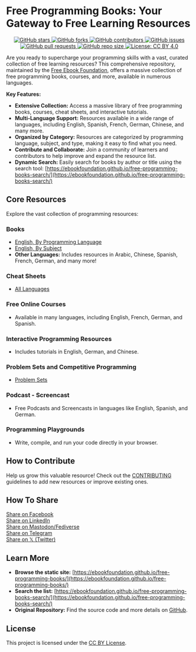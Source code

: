 # Free Programming Books: Your Gateway to Free Learning Resources

<div align="center">
  <a href="https://github.com/EbookFoundation/free-programming-books">
    <img src="https://img.shields.io/github/stars/EbookFoundation/free-programming-books?style=flat&logo=github&logoColor=whitesmoke&label=Stars" alt="GitHub stars">
  </a>
  <a href="https://github.com/EbookFoundation/free-programming-books/network">
    <img src="https://img.shields.io/github/forks/EbookFoundation/free-programming-books?style=flat&logo=github&logoColor=whitesmoke&label=Forks" alt="GitHub forks">
  </a>
  <a href="https://github.com/EbookFoundation/free-programming-books/graphs/contributors">
    <img src="https://img.shields.io/github/contributors-anon/EbookFoundation/free-programming-books?style=flat&logo=github&logoColor=whitesmoke&label=Contributors" alt="GitHub contributors">
  </a>
  <a href="https://github.com/EbookFoundation/free-programming-books/issues">
    <img src="https://img.shields.io/github/issues/EbookFoundation/free-programming-books?style=flat&logo=github&logoColor=red&label=Issues" alt="GitHub issues">
  </a>
  <a href="https://github.com/EbookFoundation/free-programming-books/pulls">
    <img src="https://img.shields.io/github/issues-pr/EbookFoundation/free-programming-books?style=flat&logo=github&logoColor=orange&label=PRs" alt="GitHub pull requests">
  </a>
  <a href="https://github.com/EbookFoundation/free-programming-books">
    <img src="https://img.shields.io/github/repo-size/EbookFoundation/free-programming-books?style=flat&logo=github&logoColor=whitesmoke&label=Repo%20Size" alt="GitHub repo size">
  </a>
  <a href="https://creativecommons.org/licenses/by/4.0/">
    <img src="https://img.shields.io/badge/License-CC%20BY%204.0-lightgrey.svg" alt="License: CC BY 4.0">
  </a>
</div>

Are you ready to supercharge your programming skills with a vast, curated collection of free learning resources? This comprehensive repository, maintained by the [Free Ebook Foundation](https://ebookfoundation.org), offers a massive collection of free programming books, courses, and more, available in numerous languages.

**Key Features:**

*   **Extensive Collection:** Access a massive library of free programming books, courses, cheat sheets, and interactive tutorials.
*   **Multi-Language Support:** Resources available in a wide range of languages, including English, Spanish, French, German, Chinese, and many more.
*   **Organized by Category:** Resources are categorized by programming language, subject, and type, making it easy to find what you need.
*   **Contribute and Collaborate:** Join a community of learners and contributors to help improve and expand the resource list.
*   **Dynamic Search:** Easily search for books by author or title using the search tool: [https://ebookfoundation.github.io/free-programming-books-search/](https://ebookfoundation.github.io/free-programming-books-search/)

## Core Resources

Explore the vast collection of programming resources:

### Books

*   [English, By Programming Language](books/free-programming-books-langs.md)
*   [English, By Subject](books/free-programming-books-subjects.md)
*   **Other Languages:** Includes resources in Arabic, Chinese, Spanish, French, German, and many more!

### Cheat Sheets

*   [All Languages](more/free-programming-cheatsheets.md)

### Free Online Courses

*   Available in many languages, including English, French, German, and Spanish.

### Interactive Programming Resources

*   Includes tutorials in English, German, and Chinese.

### Problem Sets and Competitive Programming

*   [Problem Sets](more/problem-sets-competitive-programming.md)

### Podcast - Screencast

*   Free Podcasts and Screencasts in languages like English, Spanish, and German.

### Programming Playgrounds

*   Write, compile, and run your code directly in your browser.

## How to Contribute

Help us grow this valuable resource! Check out the [CONTRIBUTING](docs/CONTRIBUTING.md) guidelines to add new resources or improve existing ones.

## How To Share

<div align="left" markdown="1">
<a href="https://www.facebook.com/share.php?u=https%3A%2F%2Fgithub.com%2FEbookFoundation%2Ffree-programming-books&p[images][0]=&p[title]=Free%20Programming%20Books&p[summary]=">Share on Facebook</a><br>
<a href="http://www.linkedin.com/shareArticle?mini=true&url=https://github.com/EbookFoundation/free-programming-books&title=Free%20Programming%20Books&summary=&source=">Share on LinkedIn</a><br>
<a href="https://toot.kytta.dev/?mini=true&url=https://github.com/EbookFoundation/free-programming-books&title=Free%20Programming%20Books&summary=&source=">Share on Mastodon/Fediverse</a><br>    
<a href="https://t.me/share/url?url=https://github.com/EbookFoundation/free-programming-books">Share on Telegram</a><br>
<a href="https://twitter.com/intent/tweet?text=https://github.com/EbookFoundation/free-programming-books%0AFree%20Programming%20Books">Share on 𝕏 (Twitter)</a><br>
</div>

## Learn More

*   **Browse the static site:** [https://ebookfoundation.github.io/free-programming-books/](https://ebookfoundation.github.io/free-programming-books/)
*   **Search the list:** [https://ebookfoundation.github.io/free-programming-books-search/](https://ebookfoundation.github.io/free-programming-books-search/)
*   **Original Repository:** Find the source code and more details on [GitHub](https://github.com/EbookFoundation/free-programming-books).

## License

This project is licensed under the [CC BY License](LICENSE).